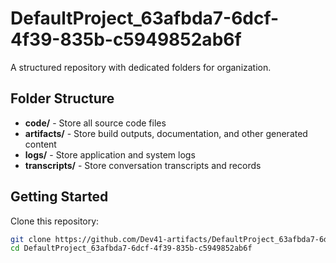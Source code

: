 # DefaultProject_63afbda7-6dcf-4f39-835b-c5949852ab6f
A structured repository with dedicated folders for organization.

## Folder Structure

- **code/** - Store all source code files
- **artifacts/** - Store build outputs, documentation, and other generated content
- **logs/** - Store application and system logs
- **transcripts/** - Store conversation transcripts and records

## Getting Started

Clone this repository:
```bash
git clone https://github.com/Dev41-artifacts/DefaultProject_63afbda7-6dcf-4f39-835b-c5949852ab6f
cd DefaultProject_63afbda7-6dcf-4f39-835b-c5949852ab6f
```
